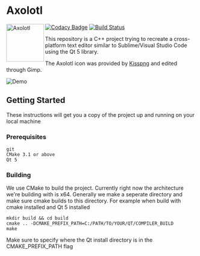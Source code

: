 # Axolotl
<img align="left" src="https://github.com/jeffuong/Notefad/blob/master/src/imgs/readmeicon.png" alt="Axolotl" height="100px"/>

[![Codacy Badge](https://api.codacy.com/project/badge/Grade/bf85c7adebd24d3d8499b108f23b6cbe)](https://app.codacy.com/app/Erctrn/Axolotl?utm_source=github.com&utm_medium=referral&utm_content=jeffuong/Axolotl&utm_campaign=Badge_Grade_Settings)
[![Build Status](http://54.153.72.145/job/Axolotl/job/master/badge/icon)](http://54.153.72.145/job/Axolotl/job/master/)

This repository is a C++ project trying to recreate a cross-platform text editor similar to Sublime/Visual Studio Code using the Qt 5 library.

The Axolotl icon was provided by [Kisspng](https://www.kisspng.com) and edited through Gimp.

![Demo](https://user-images.githubusercontent.com/25240780/59009810-f2106f00-87e3-11e9-8d7d-106c6c87e01c.gif)

## Getting Started

These instructions will get you a copy of the project up and running on your local machine

### Prerequisites

```
git
CMake 3.1 or above
Qt 5
```

### Building

We use CMake to build the project. Currently right now the architecture we're building with is x64.
Generally we make a seperate directory and make sure cmake builds to this directory. For example
when build with cmake installed and Qt 5 installed
```
mkdir build && cd build
cmake .. -DCMAKE_PREFIX_PATH=C:/PATH/TO/YOUR/QT/COMPILER_BUILD
make
```

Make sure to specify where the Qt install directory is in the CMAKE_PREFIX_PATH flag